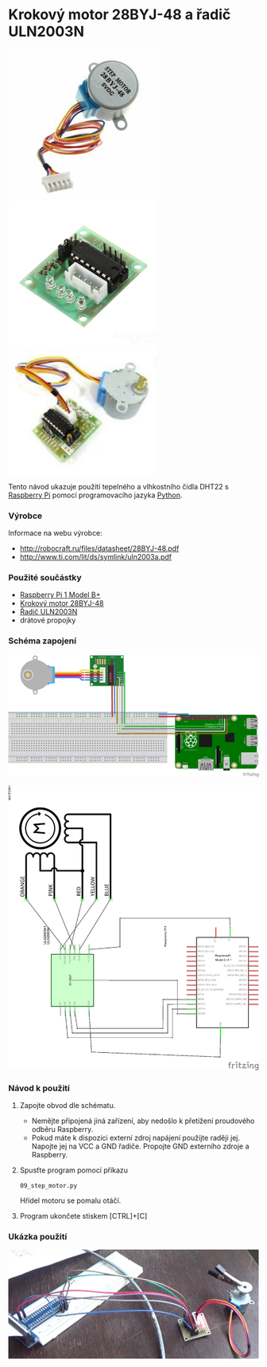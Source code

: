 # Krokový motor 28BYJ-48 a řadič ULN2003N

<img src="https://github.com/HellTech/NAG_IoE_2016/blob/master/30_HellTech_1602_1/09_step_motor_28BYJ-48_controler_ULN2003N/image/step_motor.jpg" alt="Krokový motor 28BYJ-48" width="300" style="width:300px;" />
<img src="https://github.com/HellTech/NAG_IoE_2016/blob/master/30_HellTech_1602_1/09_step_motor_28BYJ-48_controler_ULN2003N/image/controler.jpg" alt="řadič ULN2003N" width="300" style="width:300px;" />
<img src="https://github.com/HellTech/NAG_IoE_2016/blob/master/30_HellTech_1602_1/09_step_motor_28BYJ-48_controler_ULN2003N/image/step_motor_controler.PNG" alt="Krokový motor 28BYJ-48 a řadič ULN2003N" width="300" style="width:300px;" />

Tento návod ukazuje použití tepelného a vlhkostního čidla DHT22 s [Raspberry Pi](https://www.raspberrypi.org/) pomocí programovacího jazyka [Python](https://www.python.org/).

### Výrobce
Informace na webu výrobce:
- http://robocraft.ru/files/datasheet/28BYJ-48.pdf
- http://www.ti.com/lit/ds/symlink/uln2003a.pdf

### Použité součástky
- [Raspberry Pi 1 Model B+](https://www.raspberrypi.org/products/model-b-plus/)
- [Krokový motor 28BYJ-48](http://robocraft.ru/files/datasheet/28BYJ-48.pdf)
- [Řadič ULN2003N](http://www.ti.com/lit/ds/symlink/uln2003a.pdf)
- drátové propojky

### Schéma zapojení

![Schema1](https://github.com/HellTech/NAG_IoE_2016/blob/master/30_HellTech_1602_1/09_step_motor_28BYJ-48_controler_ULN2003N/09_deska.png)

![Schema2](https://github.com/HellTech/NAG_IoE_2016/blob/master/30_HellTech_1602_1/09_step_motor_28BYJ-48_controler_ULN2003N/09_schem.png)

### Návod k použití
1. Zapojte obvod dle schématu. 
   - Nemějte připojená jiná zařízení, aby nedošlo k přetížení proudového odběru Raspberry. 
   - Pokud máte k dispozici externí zdroj napájení použijte raději jej. Napojte jej na VCC a GND řadiče. Propojte GND externího zdroje a Raspberry.
3. Spusťte program pomocí příkazu

   ```
   09_step_motor.py
   ```
   
   Hřídel motoru se pomalu otáčí.
4. Program ukončete stiskem [CTRL]+[C]

### Ukázka použití

![preview1](https://github.com/HellTech/NAG_IoE_2016/blob/master/30_HellTech_1602_1/09_step_motor_28BYJ-48_controler_ULN2003N/image/preview.jpg)
